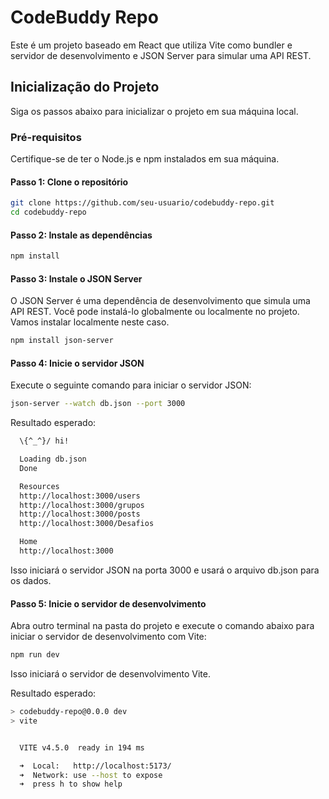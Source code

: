 # CodeBuddy Repo

Este é um projeto baseado em React que utiliza Vite como bundler e servidor de desenvolvimento e JSON Server para simular uma API REST.

## Inicialização do Projeto

Siga os passos abaixo para inicializar o projeto em sua máquina local.

### Pré-requisitos
Certifique-se de ter o Node.js e npm instalados em sua máquina.

#### Passo 1: Clone o repositório
```bash
git clone https://github.com/seu-usuario/codebuddy-repo.git
cd codebuddy-repo
```

#### Passo 2: Instale as dependências
```bash
npm install
```

#### Passo 3: Instale o JSON Server
O JSON Server é uma dependência de desenvolvimento que simula uma API REST. Você pode instalá-lo globalmente ou localmente no projeto. Vamos instalar localmente neste caso.
```bash
npm install json-server
```

#### Passo 4: Inicie o servidor JSON

Execute o seguinte comando para iniciar o servidor JSON:
```bash
json-server --watch db.json --port 3000
```
Resultado esperado: 
```bash
  \{^_^}/ hi!

  Loading db.json
  Done

  Resources
  http://localhost:3000/users
  http://localhost:3000/grupos
  http://localhost:3000/posts
  http://localhost:3000/Desafios

  Home
  http://localhost:3000
```

Isso iniciará o servidor JSON na porta 3000 e usará o arquivo db.json para os dados.

#### Passo 5: Inicie o servidor de desenvolvimento

Abra outro terminal na pasta do projeto e execute o comando abaixo para iniciar o servidor de desenvolvimento com Vite:
```bash
npm run dev
```

Isso iniciará o servidor de desenvolvimento Vite.

Resultado esperado:

```bash
> codebuddy-repo@0.0.0 dev
> vite


  VITE v4.5.0  ready in 194 ms

  ➜  Local:   http://localhost:5173/
  ➜  Network: use --host to expose
  ➜  press h to show help
```
